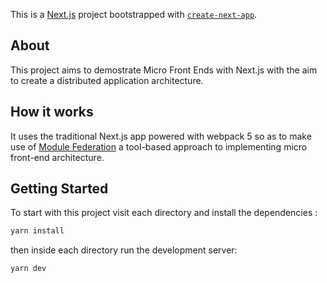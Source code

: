 This is a [Next.js](https://nextjs.org/) project bootstrapped with [`create-next-app`](https://github.com/zeit/next.js/tree/canary/packages/create-next-app).

## About

This project aims to demostrate Micro Front Ends with Next.js with the aim to create a distributed application architecture.

## How it works

It uses the traditional Next.js app powered with webpack 5 so as to make use of [Module Federation](https://webpack.js.org/concepts/module-federation/) a tool-based approach to implementing micro front-end architecture.

## Getting Started

To start with this project visit each directory and install the dependencies :

```bash
yarn install
```

then inside each directory run the development server:

```bash
yarn dev
```
